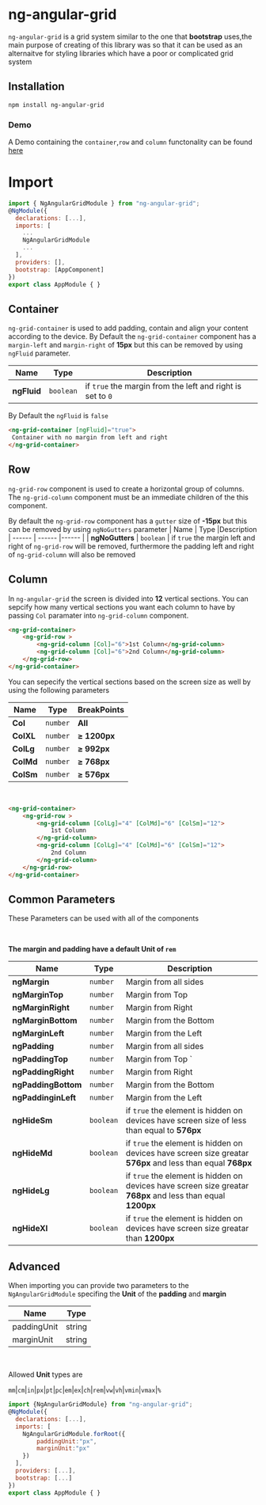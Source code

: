 # ng-angular-grid
`ng-angular-grid` is a grid system similar to the one that **bootstrap** uses,the main purpose of creating of this library was so that it can be used as an alternaitve for styling libraries which have a poor or complicated grid system 
## Installation
```
npm install ng-angular-grid
```
### Demo
A Demo containing the `container`,`row` and `column` functonality can be found [here](https://codesandbox.io/s/cool-rgb-9kis7)

# Import
```js
import { NgAngularGridModule } from "ng-angular-grid";
@NgModule({
  declarations: [...],
  imports: [
    ...
    NgAngularGridModule
    ...
  ],
  providers: [],
  bootstrap: [AppComponent]
})
export class AppModule { }
```
## Container
`ng-grid-container` is used to add padding, contain and align your content according to the device.
By Default the `ng-grid-container` component has a `margin-left` and `margin-right` of **15px** but this can be removed by using `ngFluid` parameter.

| Name | Type |Description|
| ------ | ------ |------ |
| __ngFluid__ | `boolean` | if `true` the margin from the left and right is set to `0`|

By Default the `ngFluid` is `false`

```html
<ng-grid-container [ngFluid]="true">
 Container with no margin from left and right
</ng-grid-container>
```
## Row
`ng-grid-row` component is used to create a horizontal group  of columns. The `ng-grid-column` component must be an immediate children of the this component.

By default the `ng-grid-row` component has a `gutter` size of __-15px__ but this can be removed by using `ngNoGutters` parameter 
| Name | Type |Description
| ------ | ------ |------ |
| __ngNoGutters__ | `boolean` | if `true` the margin left and right of `ng-grid-row` will be removed, furthermore the padding left and right of `ng-grid-column` will also be removed

## Column
In `ng-angular-grid` the screen is divided into **12**  vertical sections. You can sepcify how many vertical sections you want each column to have by passing `Col` paramater into `ng-grid-column` component.

```html
<ng-grid-container>
    <ng-grid-row >
        <ng-grid-column [Col]="6">1st Column</ng-grid-column>
        <ng-grid-column [Col]="6">2nd Column</ng-grid-column>
    </ng-grid-row>
</ng-grid-container>
```
You can sepecify the vertical sections based on the screen size as well by using the following parameters

| Name | Type |BreakPoints|
| ------ | ------ |------ |
| __Col__ | `number` | __All__ |
| __ColXL__ | `number` | __≥ 1200px__ |
| __ColLg__ | `number` | __≥ 992px__ |
| __ColMd__ | `number` | __≥ 768px__ |
| __ColSm__ | `number` | __≥ 576px__ |

<br/>

```html
<ng-grid-container>
    <ng-grid-row >
        <ng-grid-column [ColLg]="4" [ColMd]="6" [ColSm]="12">
            1st Column
        </ng-grid-column>
        <ng-grid-column [ColLg]="4" [ColMd]="6" [ColSm]="12">
            2nd Column
        </ng-grid-column>
    </ng-grid-row>
</ng-grid-container>
```

## Common Parameters
These Parameters can be used with all of the components

<br/>

__The margin and padding have a default Unit of `rem`__

| Name | Type |Description|
| ------ | ------ |------ |
| __ngMargin__ | `number` | Margin from all sides 
| __ngMarginTop__ | `number` | Margin from Top 
| __ngMarginRight__ | `number` | Margin from Right 
| __ngMarginBottom__ | `number` | Margin from the   Bottom
| __ngMarginLeft__ | `number` | Margin from the Left
| __ngPadding__ | `number` | Margin from all sides 
| __ngPaddingTop__ | `number` | Margin from Top `
| __ngPaddingRight__ | `number` | Margin from Right 
| __ngPaddingBottom__ | `number` | Margin from the   Bottom
| __ngPaddinginLeft__ | `number` | Margin from the Left
| __ngHideSm__ | `boolean` |  if `true` the element is hidden on devices have screen size of less than equal to **576px**
| __ngHideMd__ | `boolean` |  if `true` the element is hidden on devices have screen size greatar **576px** and less than equal **768px**
| __ngHideLg__ | `boolean` |  if `true` the element is hidden on devices have screen size greatar **768px** and less than equal **1200px**
| __ngHideXl__ | `boolean` |  if `true` the element is hidden on devices have screen size greatar than **1200px**

## Advanced
When importing  you can provide two parameters to the `NgAngularGridModule` specifing the **Unit** of the __padding__ and __margin__

| Name | Type |
| ------ | ------ |
| paddingUnit | string |
| marginUnit | string |

<br/>

Allowed __Unit__ types are 

`mm`|`cm`|`in`|`px`|`pt`|`pc`|`em`|`ex`|`ch`|`rem`|`vw`|`vh`|`vmin`|`vmax`|`%`

```js
import {NgAngularGridModule} from "ng-angular-grid";
@NgModule({
  declarations: [...],
  imports: [
    NgAngularGridModule.forRoot({
        paddingUnit:"px",
        marginUnit:"px"
    })
  ],
  providers: [...],
  bootstrap: [...]
})
export class AppModule { }

```

